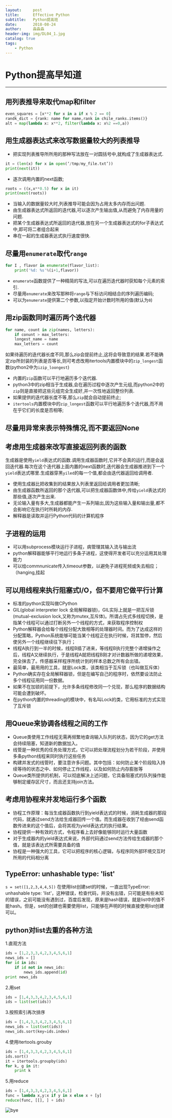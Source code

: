 ```yaml
---
layout:     post                   
title:      Effective Python          
subtitle:   Python提高班
date:       2018-08-24             
author:     淼淼淼                   
header-img: img/DL04_1.jpg    
catalog: true                       
tags:                               
    - Python
---
```

# Python提高早知道

----

## 用列表推导来取代map和filter

   ```python
   even_squares = [x**2 for x in a if x % 2 == 0]
   randk_dict = {rank: name for name,rank in chile_ranks.items()}
   alt = map(lambda x: x**2, filter(lambda x: x%2 ==0,a))
   ```

## 用生成器表达式来改写数据量较大的列表推导

- 把实现列表推导所所用的那种写法放在一对圆括号中,就构成了生成器表达式.

```python
it = (len(x) for x in open(‘/tmp/my_file.txt’))
print(next(it))
```

- 逐次调用内置的next函数;

```python
roots = ((x,x**0.5) for x in it)
print(next(roots))
```

- 当输入的数据量较大时,列表推导可能会因为占用太多内存而出问题.
- 由生成器表达式所返回的迭代器,可以逐次产生输出值,从而避免了内存用量的问题.
- 把某个生成器表达式所返回的迭代器,放在另一个生成器表达式的for子表达式中,即可将二者组合起来
- 串在一起的生成器表达式执行速度很快.

## 尽量用`enumerate`取代`range`

```python
for I , flavor in enumerate(flavor_list):
    print('%d: %s'%(i+1,flavor))
```

- `enumerate`函数提供了一种精简的写法,可以在遍历迭代器时获知每个元素的索引.
- 尽量用`enumerate`来改写那种将`range`与下标访问相结合的序列遍历编码;
- 可以为`enumerate`提供第二个参数,以指定开始计数时所用的值(默认为`0`)

## 用zip函数同时遍历两个迭代器

```python
for name, count in zip(names, letters):
    if conunt > max_letters:
    longest_name = name
    max_letters = count
```

如果待遍历的迭代器长度不同,那么zip会提前终止,这将会导致意的结果.若不能确定zip所封装的列表是否等长,则可考虑改用itertools内置模块中的`zip_longest`函数(python2中为`izip_loongest`)

- 内置的`zip`函数可以平行地遍历多个迭代器.
- python3中的zip相当于生成器,会在遍历过程中逐次产生元组,而python2中的`zip`则是直接把这些元组完全生成好,并一次性地返回整份列表.
- 如果提供的迭代器长度不等,那么`zip`就会自动提前终止;
- `itertools`内置模块中的`zip_longest`函数可以平行地遍历多个迭代器,而不用在乎它们的长度是否相等;

## 尽量用异常来表示特殊情况,而不要返回None

## 考虑用生成器来改写直接返回列表的函数

生成器是使用`yield`表达式的函数.调用生成器函数时,它并不会真的运行,而是会返回迭代器.每次在这个迭代器上面内置的next函数时,迭代器会生成器推进到下一个`yield`表达式哪里.生成器穿黑`yiled`的每一个值,都会由迭代器返回给调用者.

- 使用生成器比把收集到的结果放入列表里返回给调用者更加清晰;
- 由生成器函数所返回的那个迭代器,可以把生成器函数体中,传给`yield`表达式的那些值,逐次产生出来.
- 无论输入量有多大,生成器都能产生一系列输出,因为这些输入量和输出量,都不会影响它在执行时所耗的内存.
- 解释器是读取并运行Python代码的计算机程序

## 子进程的运用

- 可以用subprocess模块运行子进程，病管理其输入流与输出流
- python解释器能够平行地运行多条子进程，这使得开发者可以充分运用其处理能力
- 可以给commnunicate传入timeout参数，以避免子进程死频或失去相应；（hanging,挂起

## 可以用线程来执行阻塞式I/O，但不要用它做平行计算

- 标准的python实现叫做CPython
- GIL(global interpreter lock 全局解释器锁)，GIL实际上就是一把互斥锁(mutual-exclusion lock,又称为mutex,互斥体)。所谓占先式多线程切换，是指某个线程可以通过打断另外一个线程的方式，来获取程序控制权
- Python解释器会给每个线程分配大致相等的处理器时间。而为了达成这样的分配策略，Python系统能够可能当某个线程正在执行时候，将其暂停，然后使另外一个线程继续往下执行；
- 线程A执行到一半的时候，线程B插了进来，等线程B执行完整个递增操作之后，线程A又继续执行，于是线程A就把线程B刚才对计数器所做的递增效果，完全抹去了。传感器采样程序所统计到的样本总数之所有会出错。
- 最简单，最用用的工具，就是Lock类，该类相当于互斥锁（也叫做互斥体）
- Python确实存在全局解释器锁，但是在编写自己的程序时，依然要设法防止多个线程征用同一份数据。
- 如果不在加锁的前提下，允许多条线程修改同一个兑现，那么程序的数据结构可能会遭到破坏。
- 在python内置的threading的模块中，有名叫Lock的类，它用标准的方式实现了互斥锁

## 用Queue来协调各线程之间的工作

- Queue类使用工作线程无需再频繁地查询输入队列的状态，因为它的get方法会持续阻塞，知道新的数据加入。
- 线管是一种优秀的任务处理方式，它可以把处理流程划分为若干阶段，并使用多条python线程来同时执行这些任务
- 构建并发式的线管时，要注意许多问题。其中包括：如何防止某个阶段陷入持续等待的状态之中、如何停止工作线程，以及如何防止内存膨胀等
- Queue类所提供的机制，可以彻底解决上述问题，它具备阻塞式的队列操作能够制定缓存区尺寸，而且还支持join方法。

## 考虑用协程来并发地运行多个函数

- 协程工作原理：每当生成器函数执行到yield表达式的时候，消耗生成器的那段代码，就通过send方法给生成器回传一个值。而生成器在收到了经由send函数传进来的这个值后，会将其视为yield表达式的执行结果。
- 协程提供一种有效的方式，令程序看上去好像能够同时运行大量函数
- 对于生成器内的yield表达式来说，外部代码通过send方法传给生成器的那个值，就是该表达式所需要具备的值
- 协程是一种强大的工具，它可以把程序的核心逻辑，与程序同外部环境交互时所用的代码相分离

## TypeError: unhashable type: 'list'

`s = set([1,2,3,4,4,5])`
在使用list创建set的时候，一直出现TypeError: unhashable type: 'list'，这种错误，检查代码，并没有出错，只可能是有些未知的错误，之前可能没有遇到过，百度后发现，原来是hash错误，就是list中的值不能hash。但是，set的创建也需要使用list，只能够在声明的时候直接使用list创建可以。

## python对list去重的各种方法

1.直观方法

```python
ids = [1,2,3,3,4,2,3,4,5,6,1]
news_ids = []
for id in ids:
    if id not in news_ids:
        news_ids.append(id)
print news_ids
```

2.用set

```python
ids = [1,4,3,3,4,2,3,4,5,6,1]
ids = list(set(ids))
```

3.按照索引再次排序

```python
ids = [1,4,3,3,4,2,3,4,5,6,1]
news_ids = list(set(ids))
news_ids.sort(key=ids.index)
```

4.使用itertools.grouby

```python
ids = [1,4,3,3,4,2,3,4,5,6,1]
ids.sort()
it = itertools.groupby(ids)
for k, g in it:
    print k
```

5.用reduce

```python
ids = [1,4,3,3,4,2,3,4,5,6,1]
func = lambda x,y:x if y in x else x + [y]
reduce(func, [[], ] + ids)
```

![bye](https://i.loli.net/2020/07/18/As9UOXhr8Kl4IQe.png)